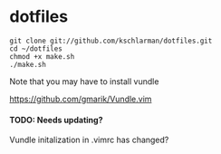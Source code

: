 dotfiles
========

```
git clone git://github.com/kschlarman/dotfiles.git
cd ~/dotfiles
chmod +x make.sh
./make.sh
```

Note that you may have to install vundle

https://github.com/gmarik/Vundle.vim

#### TODO:  Needs updating?

Vundle initalization in .vimrc has changed?
